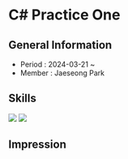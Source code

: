 # C# Practice One

## General Information
- Period : 2024-03-21 ~
- Member : Jaeseong Park

## Skills
<img src="https://img.shields.io/badge/visualstudio-5C2D91?style=for-the-badge&logo=visualstudio&logoColor=white">

<img src="https://img.shields.io/badge/C\#-512BD4?style=for-the-badge&logo=csharp&logoColor=white">

## Impression

